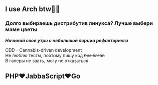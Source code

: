 ## I use Arch btw🏳️‍🌈 

### Долго выбираешь дистрибутив линукса? Лучше выбери маме цветы

***Начинай своё утро с небольшой порции рефакторинга***

CDD - Cannabis-driven development <br />
Не люблю тесты, поэтому пишу код ~~без багов~~ <br />
В галеры не звать, могу не отказаться <br />

## **PHP❤️JabbaScript❤️Go**
